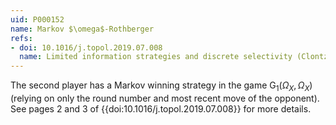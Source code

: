 ```yaml
---
uid: P000152
name: Markov $\omega$-Rothberger
refs:
- doi: 10.1016/j.topol.2019.07.008
  name: Limited information strategies and discrete selectivity (Clontz & Holshouser)
---
```

The second player has a Markov winning strategy in the game $\mathsf{G}_1(\Omega_X,\Omega_X)$ (relying on only the round number and most recent move of the opponent). See pages 2 and 3 of {{doi:10.1016/j.topol.2019.07.008}} for more details.